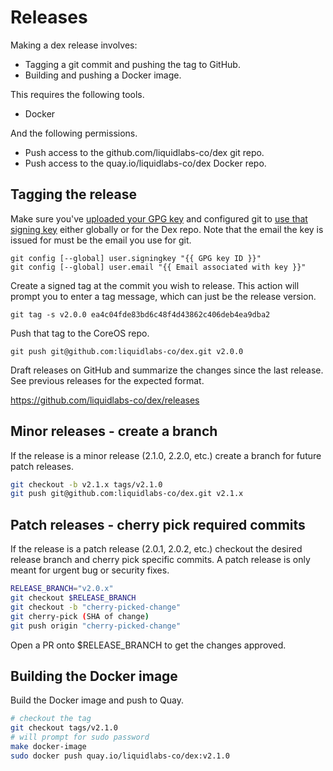 # Releases

Making a dex release involves:

* Tagging a git commit and pushing the tag to GitHub.
* Building and pushing a Docker image.

This requires the following tools.

* Docker

And the following permissions.

* Push access to the github.com/liquidlabs-co/dex git repo.
* Push access to the quay.io/liquidlabs-co/dex Docker repo.

## Tagging the release

Make sure you've [uploaded your GPG key](https://github.com/settings/keys) and
configured git to [use that signing key](
https://git-scm.com/book/en/v2/Git-Tools-Signing-Your-Work) either globally or
for the Dex repo. Note that the email the key is issued for must be the email
you use for git.

```
git config [--global] user.signingkey "{{ GPG key ID }}"
git config [--global] user.email "{{ Email associated with key }}"
```

Create a signed tag at the commit you wish to release. This action will prompt
you to enter a tag message, which can just be the release version.

```
git tag -s v2.0.0 ea4c04fde83bd6c48f4d43862c406deb4ea9dba2
```

Push that tag to the CoreOS repo.

```
git push git@github.com:liquidlabs-co/dex.git v2.0.0
```

Draft releases on GitHub and summarize the changes since the last release. See
previous releases for the expected format.

https://github.com/liquidlabs-co/dex/releases

## Minor releases - create a branch

If the release is a minor release (2.1.0, 2.2.0, etc.) create a branch for future patch releases.

```bash
git checkout -b v2.1.x tags/v2.1.0
git push git@github.com:liquidlabs-co/dex.git v2.1.x
```

## Patch releases - cherry pick required commits

If the release is a patch release (2.0.1, 2.0.2, etc.) checkout the desired release branch and cherry pick specific commits. A patch release is only meant for urgent bug or security fixes.

```bash
RELEASE_BRANCH="v2.0.x"
git checkout $RELEASE_BRANCH
git checkout -b "cherry-picked-change"
git cherry-pick (SHA of change)
git push origin "cherry-picked-change"
```

Open a PR onto $RELEASE_BRANCH to get the changes approved.

## Building the Docker image

Build the Docker image and push to Quay.

```bash
# checkout the tag
git checkout tags/v2.1.0
# will prompt for sudo password
make docker-image
sudo docker push quay.io/liquidlabs-co/dex:v2.1.0
```
